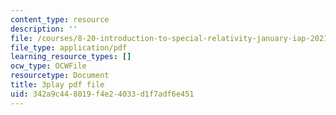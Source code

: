 ```yaml
---
content_type: resource
description: ''
file: /courses/8-20-introduction-to-special-relativity-january-iap-2021/342a9c448019f4e24033d1f7adf6e451_FscOJbr_bvs.pdf
file_type: application/pdf
learning_resource_types: []
ocw_type: OCWFile
resourcetype: Document
title: 3play pdf file
uid: 342a9c44-8019-f4e2-4033-d1f7adf6e451
---
```

